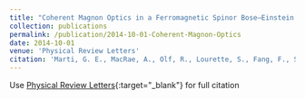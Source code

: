 ```yaml
---
title: "Coherent Magnon Optics in a Ferromagnetic Spinor Bose–Einstein Condensate"
collection: publications
permalink: /publication/2014-10-01-Coherent-Magnon-Optics
date: 2014-10-01
venue: 'Physical Review Letters'
citation: 'Marti, G. E., MacRae, A., Olf, R., Lourette, S., Fang, F., Stamper-Kurn, D. M., "Coherent Magnon Optics in a Ferromagnetic Spinor Bose–Einstein Condensate." Physical Review Letters, 2014.'
---
```

Use [Physical Review Letters](https://link.aps.org/doi/10.1103/PhysRevLett.113.155302){:target="_blank"} for full citation
